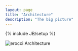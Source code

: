 ```yaml
---
layout: page
title: "Architecture"
description: "The big picture"
---
```

{% include JB/setup %}

<img alt="erocci Architecture" src='{{ BASE_PATH }}/assets/img/erocci_arch.png' />
